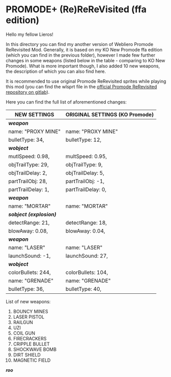# PROMODE+ (Re)ReReVisited (ffa edition)

Hello my fellow Lieros!

In this directory you can find my another version of Webliero Promode ReRevisited Mod. Generally, it is based on my KO New Promode ffa edition (which you can find in the previous folder), however I made few further changes in some weapons (listed below in the table - comparing to KO New Promode). What is more important though, I also added 10 new weapons, the description of which you can also find here.

It is recommended to use original Promode ReRevisited sprites while playing this mod (you can find the wlsprt file in the [official Promode ReRevisited repository on gitlab](https://gitlab.com/webliero/webliero-mods/-/tree/master/ReRevisited)).

Here you can find the full list of aforementioned changes:


|  NEW SETTINGS         |      ORIGINAL SETTINGS (KO Promode)
|---------------------- | ------------------------
|***weapon***           
|name: "PROXY MINE"     |    name: "PROXY MINE"
|bulletType: 34,        |    bulletType: 12,
|***wobject***
|mutlSpeed: 0.98,       |    multSpeed: 0.95,
|objTrailType: 29,      |    objTrailType: 9,
|objTrailDelay: 2,      |    objTrailDelay: 5,
|partTrailObj: 28,      |    partTrailObj: -1,
|partTrailDelay: 1,     |    partTrailDelay: 0,
|***weapon***
|name: "MORTAR"         |    name: "MORTAR"
|***sobject (explosion)***
|detectRange: 21,       |    detectRange: 18,
|blowAway: 0.08,        |    blowAway: 0.04,
|***weapon***
|name: "LASER"          |    name: "LASER"
|launchSound: -1,       |    launchSound: 27,
|***wobject***
|colorBullets: 244,     |    colorBullets: 104,
|name: "GRENADE"        |    name: "GRENADE"
|bulletType: 36,        |    bulletType: 40,

List of new weapons:

1. BOUNCY MINES
2. LASER PISTOL
3. RAILGUN
4. UZI
5. COIL GUN
6. FIRECRACKERS
7. CRIPPLE BULLET
8. SHOCKWAVE BOMB
9. DIRT SHIELD
10. MAGNETIC FIELD

***roo***
